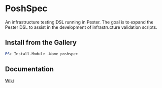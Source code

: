 # PoshSpec
An infrastructure testing DSL running in Pester. The goal is to expand the Pester DSL to assist in the development of infrastructure validation scripts.

## Install from the Gallery
```powershell
PS> Install-Module -Name poshspec
```

## Documentation 
[Wiki](https://github.com/Ticketmaster/poshspec/wiki/Introduction)
